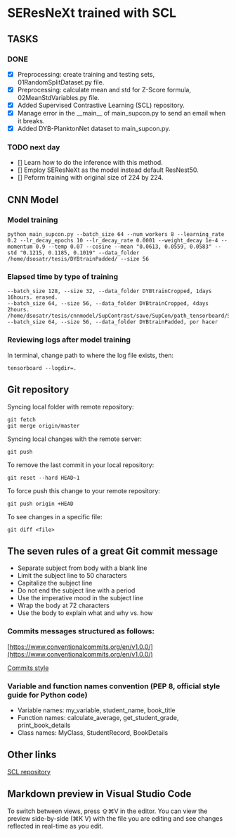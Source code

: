 # SEResNeXt trained with SCL

## TASKS

### DONE
- [x] Preprocessing: create training and testing sets, 01RandomSplitDataset.py file.
- [x] Preprocessing: calculate mean and std for Z-Score formula, 02MeanStdVariables.py file.
- [x] Added Supervised Contrastive Learning (SCL) repository.
- [x] Manage error in the \_\_main\_\_ of main_supcon.py to send an email when it breaks.
- [x] Added DYB-PlanktonNet dataset to main_supcon.py.
	
### TODO next day
- [] Learn how to do the inference with this method.
- [] Employ SEResNeXt as the model instead default ResNest50.
- [] Peform training with original size of 224 by 224.

## CNN Model

### Model training

	python main_supcon.py --batch_size 64 --num_workers 8 --learning_rate 0.2 --lr_decay_epochs 10 --lr_decay_rate 0.0001 --weight_decay 1e-4 --momentum 0.9 --temp 0.07 --cosine --mean "0.0613, 0.0559, 0.0583" --std "0.1215, 0.1185, 0.1019" --data_folder /home/dsosatr/tesis/DYBtrainPadded/ --size 56

### Elapsed time by type of training
	--batch_size 128, --size 32, --data_folder DYBtrainCropped, 1days 16hours. erased.
	--batch_size 64, --size 56, --data_folder DYBtrainCropped, 4days 2hours. /home/dsosatr/tesis/cnnmodel/SupContrast/save/SupCon/path_tensorboard/SupCon_path_resnet50_lr_0.2_decay_0.0001_bsz_64_temp_0.07_trial_0_cosine_warm
	--batch_size 64, --size 56, --data_folder DYBtrainPadded, por hacer

### Reviewing logs after model training

In terminal, change path to where the log file exists, then:

	tensorboard --logdir=.

## Git repository
Syncing local folder with remote repository:

	git fetch
	git merge origin/master

Syncing local changes with the remote server:

	git push

To remove the last commit in your local repository:

	git reset --hard HEAD~1

To force push this change to your remote repository:

	git push origin +HEAD

To see changes in a specific file:

	git diff <file>

## The seven rules of a great Git commit message

* Separate subject from body with a blank line
* Limit the subject line to 50 characters
* Capitalize the subject line
* Do not end the subject line with a period
* Use the imperative mood in the subject line
* Wrap the body at 72 characters
* Use the body to explain what and why vs. how

### Commits messages structured as follows:
[https://www.conventionalcommits.org/en/v1.0.0/](https://www.conventionalcommits.org/en/v1.0.0/)

[Commits style](https://chris.beams.io/posts/git-commit/)

### Variable and function names convention (PEP 8, official style guide for Python code)
* Variable names: my_variable, student_name, book_title
* Function names: calculate_average, get_student_grade, print_book_details
* Class names: MyClass, StudentRecord, BookDetails

## Other links
[SCL repository](https://github.com/HobbitLong/SupContrast)

## Markdown preview in Visual Studio Code

To switch between views, press ⇧⌘V in the editor. You can view the preview side-by-side (⌘K V) with the file you are editing and see changes reflected in real-time as you edit.
